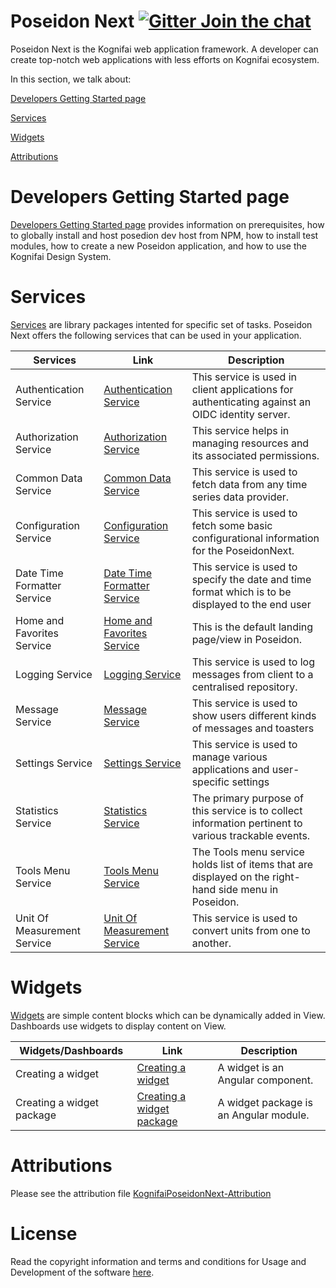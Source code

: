  
# Poseidon Next  [![Gitter Join the chat](https://badges.gitter.im/Join%20Chat.svg)](https://gitter.im/kognifai/Lobby)

Poseidon Next is the Kognifai web application framework. A developer can create top-notch web applications with less efforts on Kognifai ecosystem.

In this section, we talk about:

[Developers Getting Started page](#Developers-Getting-Started-page)

[Services](#Services)

[Widgets](#Widgets)

[Attributions](#Attributions)

# Developers Getting Started page
[Developers Getting Started page](Developers-Getting-Started.md)  provides information on prerequisites, how to globally install and host posedion dev host from NPM, how to install test modules, how to create a new Poseidon application, and how to use the Kognifai Design System. 

# Services

[Services](https://github.com/kognifai/PoseidonNext-Framework/blob/master/Services.md) are library packages intented for specific set of tasks. Poseidon Next offers the following services that can be used in your application.

| Services| Link | Description  
|-------------------------|---------------|--------
 Authentication Service | [Authentication Service](SDK-documentation/Authentication-Service.md)|This service is used in client applications for authenticating against an OIDC identity server. 
 Authorization Service| [Authorization Service](SDK-documentation/Authorization-Service.md)|This service helps in managing resources and its associated permissions. |
  Common Data Service | [Common Data Service](SDK-documentation/Common-Data-Service.md)|This service is used to fetch data from any time series data provider. |
 Configuration Service | [Configuration Service](SDK-documentation/Configuration-Service.md)|This service is used to fetch some basic configurational information for the PoseidonNext.  |
 Date Time Formatter Service |  [Date Time Formatter Service](SDK-documentation/Date-Time-Formatter-Service.md)|This service is used to specify the date and time format which is to be displayed to the end user |
  Home and Favorites Service | [Home and Favorites Service](SDK-documentation/Home-and-Favorites-Service.md)|This is the default landing page/view in Poseidon.  |
 Logging Service | [Logging Service](SDK-documentation/Logging-Service.md)|This service is used to log messages from client to a centralised repository.  |
  Message Service | [Message Service](SDK-documentation/Message-Service.md)|This service is  used to show users different kinds of messages and toasters  |
 Settings Service | [Settings Service](SDK-documentation/Settings-Service.md)|This service is used to manage various applications and user-specific settings |The primary purpose of this service is to collect information pertinent to various trackable events |
 Statistics Service |  [Statistics Service](SDK-documentation/Statistics-Service.md)|The primary purpose of this service is to collect information pertinent to various trackable events. |
 Tools Menu Service| [Tools Menu Service](SDK-documentation/Tools-Menu-Service.md)|The Tools menu service holds list of items that are displayed on the right-hand side menu in Poseidon.  |
Unit Of Measurement Service| [Unit Of Measurement Service](SDK-documentation/Unit-Of-Measurement-Service.md)|This service is used to convert units from one to another.   |

# Widgets

[Widgets](SDK-documentation/Widgets.md) are simple content blocks which can be dynamically added in View. Dashboards use widgets to display content on View.

| Widgets/Dashboards | Link | Description | 
|-------------------------|------------------| ---------------|
  Creating a widget | [Creating a widget](SDK-documentation/Dashboards/Creating-a-widget.md)|A widget is an Angular component. |
  Creating a widget package | [Creating a widget package](SDK-documentation/Dashboards/Creating-a-widgets-package.md)|A widget package is an Angular module.|
  
# Attributions
Please see the attribution file [KognifaiPoseidonNext-Attribution](KognifaiPoseidonNext-Attribution.pdf)

# License
Read the copyright information and terms and conditions for Usage and Development of the software [here](https://github.com/kognifai/Kognifai/blob/master/License.md#copyright--year-kongsberg-digital-as).
